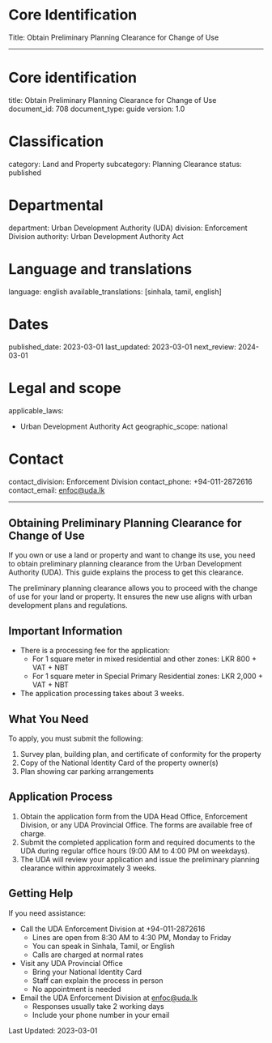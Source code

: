 # Core Identification
Title: Obtain Preliminary Planning Clearance for Change of Use

---
# Core identification
title: Obtain Preliminary Planning Clearance for Change of Use
document_id: 708
document_type: guide
version: 1.0

# Classification
category: Land and Property
subcategory: Planning Clearance
status: published

# Departmental
department: Urban Development Authority (UDA)
division: Enforcement Division
authority: Urban Development Authority Act

# Language and translations
language: english
available_translations: [sinhala, tamil, english]

# Dates
published_date: 2023-03-01
last_updated: 2023-03-01
next_review: 2024-03-01

# Legal and scope
applicable_laws:
 - Urban Development Authority Act
geographic_scope: national

# Contact
contact_division: Enforcement Division
contact_phone: +94-011-2872616
contact_email: enfoc@uda.lk

---

## Obtaining Preliminary Planning Clearance for Change of Use

If you own or use a land or property and want to change its use, you need to obtain preliminary planning clearance from the Urban Development Authority (UDA). This guide explains the process to get this clearance.

The preliminary planning clearance allows you to proceed with the change of use for your land or property. It ensures the new use aligns with urban development plans and regulations.

## Important Information

- There is a processing fee for the application:
  - For 1 square meter in mixed residential and other zones: LKR 800 + VAT + NBT
  - For 1 square meter in Special Primary Residential zones: LKR 2,000 + VAT + NBT
- The application processing takes about 3 weeks.

## What You Need

To apply, you must submit the following:
1. Survey plan, building plan, and certificate of conformity for the property
2. Copy of the National Identity Card of the property owner(s)
3. Plan showing car parking arrangements

## Application Process

1. Obtain the application form from the UDA Head Office, Enforcement Division, or any UDA Provincial Office. The forms are available free of charge.
2. Submit the completed application form and required documents to the UDA during regular office hours (9:00 AM to 4:00 PM on weekdays).
3. The UDA will review your application and issue the preliminary planning clearance within approximately 3 weeks.

## Getting Help

If you need assistance:
- Call the UDA Enforcement Division at +94-011-2872616
  - Lines are open from 8:30 AM to 4:30 PM, Monday to Friday
  - You can speak in Sinhala, Tamil, or English
  - Calls are charged at normal rates
- Visit any UDA Provincial Office
  - Bring your National Identity Card
  - Staff can explain the process in person
  - No appointment is needed
- Email the UDA Enforcement Division at enfoc@uda.lk
  - Responses usually take 2 working days
  - Include your phone number in your email

Last Updated: 2023-03-01